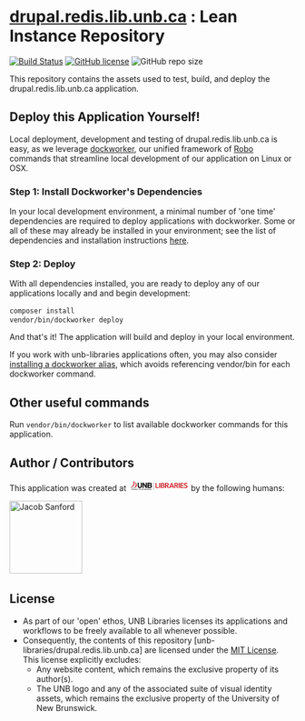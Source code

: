 # [drupal.redis.lib.unb.ca](https://drupal.redis.lib.unb.ca/) : Lean Instance Repository
[![Build Status](https://github.com/unb-libraries/drupal.redis.lib.unb.ca/actions/workflows/test-suite.yaml/badge.svg?branch=prod)](https://github.com/unb-libraries/drupal.redis.lib.unb.ca/actions/workflows/test-suite.yaml)
[![GitHub license](https://img.shields.io/github/license/unb-libraries/drupal.redis.lib.unb.ca)](https://github.com/unb-libraries/drupal.redis.lib.unb.ca/blob/prod/LICENSE)
![GitHub repo size](https://img.shields.io/github/repo-size/unb-libraries/drupal.redis.lib.unb.ca?label=lean%20repo%20size)

This repository contains the assets used to test, build, and deploy the drupal.redis.lib.unb.ca application.

## Deploy this Application Yourself!
Local deployment, development and testing of drupal.redis.lib.unb.ca is easy, as we leverage [dockworker](https://github.com/unb-libraries/dockworker), our unified framework of [Robo](https://robo.li/) commands that streamline local development of our application on Linux or OSX.

### Step 1: Install Dockworker's Dependencies
In your local development environment, a minimal number of 'one time' dependencies are required to deploy applications with dockworker. Some or all of these may already be installed in your environment; see the list of dependencies and installation instructions [here](https://github.com/unb-libraries/dockworker/blob/4.x/docs/prerequisites.md).

### Step 2: Deploy
With all dependencies installed, you are ready to deploy any of our applications locally and and begin development:

```
composer install
vendor/bin/dockworker deploy
```

And that's it! The application will build and deploy in your local environment.

If you work with unb-libraries applications often, you may also consider [installing a dockworker alias](https://gist.github.com/JacobSanford/1448fece856be371060d0f16ccb1b194), which avoids referencing vendor/bin for each dockworker command.

## Other useful commands
Run ```vendor/bin/dockworker``` to list available dockworker commands for this application.

## Author / Contributors
This application was created at [![UNB Libraries](https://github.com/unb-libraries/assets/raw/master/unblibbadge.png "UNB Libraries")](https://lib.unb.ca) by the following humans:

<a href="https://github.com/JacobSanford"><img src="https://avatars.githubusercontent.com/u/244894?v=3" title="Jacob Sanford" width="128" height="128"></a>

## License
- As part of our 'open' ethos, UNB Libraries licenses its applications and workflows to be freely available to all whenever possible.
- Consequently, the contents of this repository [unb-libraries/drupal.redis.lib.unb.ca] are licensed under the [MIT License](http://opensource.org/licenses/mit-license.html). This license explicitly excludes:
   - Any website content, which remains the exclusive property of its author(s).
   - The UNB logo and any of the associated suite of visual identity assets, which remains the exclusive property of the University of New Brunswick.

